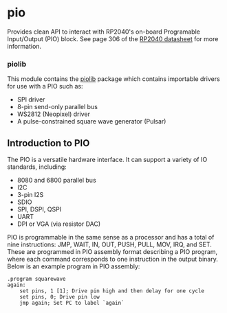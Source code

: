 # pio
Provides clean API to interact with RP2040's on-board Programable Input/Output (PIO) block.
See page 306 of the [RP2040 datasheet](https://datasheets.raspberrypi.com/rp2040/rp2040-datasheet.pdf) for more information.


### piolib
This module contains the [piolib](./rp2040-pio/piolib) package which contains importable drivers for use with a PIO such as:

- SPI driver
- 8-pin send-only parallel bus
- WS2812 (Neopixel) driver
- A pulse-constrained square wave generator (Pulsar)


## Introduction to PIO
The PIO is a versatile hardware interface. It can support a variety of IO standards,
including:
- 8080 and 6800 parallel bus
- I2C
- 3-pin I2S
- SDIO
- SPI, DSPI, QSPI
- UART
- DPI or VGA (via resistor DAC)

PIO is programmable in the same sense as a processor and has a total of nine instructions: JMP, WAIT, IN, OUT, PUSH, PULL, MOV, IRQ, and SET. These are programmed in PIO assembly format describing a PIO program, where each command corresponds to one instruction in the output binary. Below is an example program in PIO assembly:
```pio
.program squarewave
again:
    set pins, 1 [1]; Drive pin high and then delay for one cycle
    set pins, 0; Drive pin low
    jmp again; Set PC to label `again`
```
